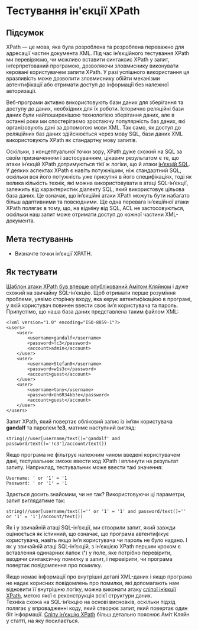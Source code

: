 # Тестування ін'єкції XPath

## Підсумок

XPath — це мова, яка була розроблена та розроблена переважно для адресації частин документа XML. Під час ін’єкційного тестування XPath ми перевіряємо, чи можливо вставити синтаксис XPath у запит, інтерпретований програмою, дозволяючи зловмиснику виконувати керовані користувачем запити XPath. У разі успішного використання ця вразливість може дозволити зловмиснику обійти механізми автентифікації або отримати доступ до інформації без належної авторизації.</br>

Веб-програми активно використовують бази даних для зберігання та доступу до даних, необхідних для їх роботи. Історично реляційні бази даних були найпоширенішою технологією зберігання даних, але в останні роки ми спостерігаємо зростаючу популярність баз даних, які організовують дані за допомогою мови XML. Так само, як доступ до реляційних баз даних здійснюється через мову SQL, бази даних XML використовують XPath як стандартну мову запитів.

Оскільки, з концептуальної точки зору, XPath дуже схожий на SQL за своїм призначенням і застосуванням, цікавим результатом є те, що атаки ін’єкцій XPath дотримуються тієї ж логіки, що й атаки [ін’єкцій SQL](https://owasp.org/www-community/attacks/SQL_Injection). У деяких аспектах XPath є навіть потужнішим, ніж стандартний SQL, оскільки вся його потужність уже присутня в його специфікаціях, тоді як велика кількість технік, які можна використовувати в атаці SQL-ін’єкції, залежить від характеристик діалекту SQL, який використовує цільова база даних. Це означає, що ін’єкційні атаки XPath можуть бути набагато більш адаптивними та повсюдними. Ще одна перевага ін’єкційної атаки XPath полягає в тому, що, на відміну від SQL, ACL не застосовуються, оскільки наш запит може отримати доступ до кожної частини XML-документа.

## Мета тестуваннь
- Визначте точки ін’єкції XPATH.

## Як тестувати
[Шаблон атаки XPath був вперше опублікований Амітом Кляйном](http://dl.packetstormsecurity.net/papers/bypass/Blind_XPath_Injection_20040518.pdf) і дуже схожий на звичайну SQL-ін’єкцію. Щоб отримати перше розуміння проблеми, уявімо сторінку входу, яка керує автентифікацією в програмі, у якій користувач повинен ввести своє ім’я користувача та пароль. Припустімо, що наша база даних представлена таким файлом XML:
```
<?xml version="1.0" encoding="ISO-8859-1"?>
<users>
    <user>
        <username>gandalf</username>
        <password>!c3</password>
        <account>admin</account>
    </user>
    <user>
        <username>Stefan0</username>
        <password>w1s3c</password>
        <account>guest</account>
    </user>
    <user>
        <username>tony</username>
        <password>Un6R34kb!e</password>
        <account>guest</account>
    </user>
</users>
```
Запит XPath, який повертає обліковий запис із ім’ям користувача **gandalf** та паролем **!c3**, матиме наступний вигляд:
```
string(//user[username/text()='gandalf' and password/text()='!c3']/account/text())
```
Якщо програма не фільтрує належним чином введені користувачем дані, тестувальник зможе ввести код XPath і вплинути на результат запиту. Наприклад, тестувальник може ввести такі значення:
```
Username: ' or '1' = '1
Password: ' or '1' = '1
```
Здається досить знайомим, чи не так? Використовуючи ці параметри, запит виглядатиме так:
```
string(//user[username/text()='' or '1' = '1' and password/text()='' or '1' = '1']/account/text())
```
Як і у звичайній атаці SQL-ін’єкції, ми створили запит, який завжди оцінюється як істинний, що означає, що програма автентифікує користувача, навіть якщо ім’я користувача чи пароль не було надано. І як у звичайній атаці SQL-ін’єкцій, з ін’єкцією XPath першим кроком є вставлення одинарних лапок (**'**) у поле, яке потрібно перевірити, вводячи синтаксичну помилку в запит, і перевірити, чи програма повертає повідомлення про помилку.

Якщо немає інформації про внутрішні деталі XML-даних і якщо програма не надає корисних повідомлень про помилки, які допомагають нам відновити її внутрішню логіку, можна виконати атаку [сліпої ін’єкції XPath](http://dl.packetstormsecurity.net/papers/bypass/Blind_XPath_Injection_20040518.pdf), метою якої є реконструкція всієї структури даних.
</br>Техніка схожа на SQL-ін’єкцію на основі висновків, оскільки підхід полягає у впровадженні коду, який створює запит, який повертає один біт інформації. [Сліпу ін’єкцію XPath](https://owasp.org/www-community/attacks/Blind_XPath_Injection) більш детально пояснює Аміт Кляйн у статті, на яку посилається.


